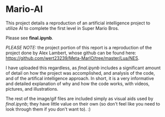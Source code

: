 # Mario-AI
This project details a reproduction of an artificial intelligence project to utilize AI to complete the first level in Super Mario Bros.

Please see **final.ipynb**.

*PLEASE NOTE:* the project portion of this report is a reproduction of the project done by Alex Lambert, whose github can be found here: https://github.com/wert23239/Meta-MarIO/tree/master/Lua/NES. 

I have uploaded this regardless, as *final.ipynb* includes a significant amount of detail on how the project was accomplished, and analysis of the code, and of the artifical intelligence approach. In short, it is a very informative and detailed explanation of why and how the code works, with videos, pictures, and illustrations.

The rest of the image/gif files are included simply as visual aids used by *final.ipynb*; they have little value on their own (so don't feel like you need to look through them if you don't want to). :)
